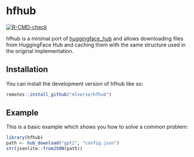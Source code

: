 
# hfhub

<!-- badges: start -->
[![R-CMD-check](https://github.com/mlverse/hfhub/actions/workflows/R-CMD-check.yaml/badge.svg)](https://github.com/mlverse/hfhub/actions/workflows/R-CMD-check.yaml)
<!-- badges: end -->

hfhub is a minimal port of [huggingface_hub](https://github.com/huggingface/huggingface_hub) and allows downloading files from HuggingFace Hub and caching them with the same structure used in the original implementation.

## Installation

You can install the development version of hfhub like so:

``` r
remotes::install_github("mlverse/hfhub")
```

## Example

This is a basic example which shows you how to solve a common problem:

``` r
library(hfhub)
path <- hub_download("gpt2", "config.json")
str(jsonlite::fromJSON(path))
```
